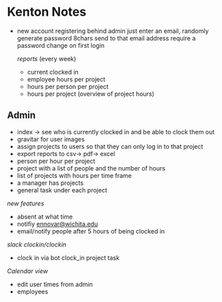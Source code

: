 # Kenton Notes
- new account registering behind admin
  just enter an email, randomly generate password 8chars send to that email address
  require a password change on first login

  _reports_ (every week)
  - current clocked in
  - employee hours per project
  - hours per person per project
  - hours per project (overview of project hours)


## Admin

- index -> see who is currently clocked in and be able to clock them out
- gravitar for user images
- assign projects to users so that they can only log in to that project
- export reports to csv-> pdf-> excel
- person per hour per project
- project with a list of people and the number of hours
- list of projects with hours per time frame
- a manager has projects
- general task under each project


*new features*
- absent at what time
- notifiy ennovar@wichita.edu
- email/notify people after 5 hours of being clocked in

*slack clockin/clockin*
- clock in via
  bot clock_in project task

*Calendar view*
- edit user times from admin
- employees
